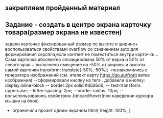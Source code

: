 ## закрепляем пройденный материал
## Задание - создать в центре экрана карточку товара(размер экрана не известен)
задали карточке фиксированный размер по высоте и ширине+ воспользоваться свойствами overflow со сзначением auto для формирования скролла,если контент не поместиться внутри карточки...
Сама карточка абсолютно спозицирована 50% от верха и 50% от левого края + выполнено смещение на -50% от ширины и высоты самой карточки transform:
translate(-50%,-50%);
-познакомились с генераторо изображений (см. ителект карту
https://go.su/front ветка изображния)
--сформировали кнопку из тега <a>. добавили в кнопку:
display:inline-block
-- border:2px solid #d6d6d6;
-- text-transform: uppercase;
--letter-spacing: 2px;
--border-radius: 10px;
--вольспользовались свойством  .btncard:hover(при наведении курсора мышки на блок)
-  ограничили проэкт одним экраном html{
    height: 100%;
}
